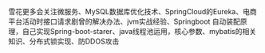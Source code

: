  雪花更多会关注微服务、MySQL数据库优化技术、SpringCloud的Eureka、电商平台活动时接口请求剧曾的解决办法、jvm实战经验、Springboot 自动装配原理，自己实现Spring-boot-starer、java线程池运用，核心参数、mybatis的相关知识、分布式锁实现、防DDOS攻击